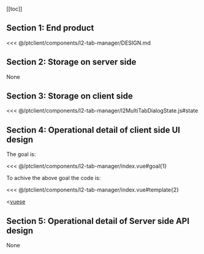 [[toc]]

## Section 1: End product

<<< @/ptclient/components/l2-tab-manager/DESIGN.md

## Section 2: Storage on server side

None

## Section 3: Storage on client side

<<< @/ptclient/components/l2-tab-manager/l2MultiTabDialogState.js#state

## Section 4: Operational detail of client side UI design

The goal is:

<<< @/ptclient/components/l2-tab-manager/index.vue#goal{1}

To achive the above goal the code is:

<<< @/ptclient/components/l2-tab-manager/index.vue#template{2}

<[vuese](@/ptclient/components/l2-tab-manager/index.vue)

## Section 5: Operational detail of Server side API design

None
